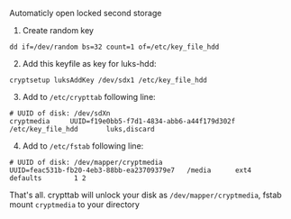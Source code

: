 Automaticly open locked second storage
1. Create random key
```
dd if=/dev/random bs=32 count=1 of=/etc/key_file_hdd
```
2. Add this keyfile as key for luks-hdd:
```
cryptsetup luksAddKey /dev/sdx1 /etc/key_file_hdd
```
3. Add to `/etc/crypttab` following line:
```
# UUID of disk: /dev/sdXn
cryptmedia     UUID=f19e0bb5-f7d1-4834-abb6-a44f179d302f    /etc/key_file_hdd       luks,discard
```
4. Add to `/etc/fstab` following line:
```
# UUID of disk: /dev/mapper/cryptmedia
UUID=feac531b-fb20-4eb3-88bb-ea23709379e7	/media     	ext4     	defaults        1 2
```

That's all. crypttab will unlock your disk as `/dev/mapper/cryptmedia`, fstab mount `cryptmedia` to your directory
